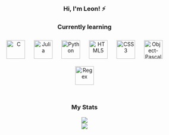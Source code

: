 ### <div align="center">Hi, I'm Leon! ⚡</div>  

### <div align="center">Currently learning</div>  
<div align="center">  
<img style="margin: 10px" src="https://cdn.jsdelivr.net/gh/devicons/devicon/icons/c/c-original.svg" alt="C" height="50" />
<img style="margin: 10px" src="https://cdn.jsdelivr.net/gh/devicons/devicon/icons/julia/julia-original-wordmark.svg" alt="Julia" height="50" />
<img style="margin: 10px" src="https://cdn.jsdelivr.net/gh/devicons/devicon/icons/python/python-original.svg" alt="Python" height="50" />
<img style="margin: 10px" src="https://cdn.jsdelivr.net/gh/devicons/devicon/icons/html5/html5-original.svg" alt="HTML5" height="50" />  
<img style="margin: 10px" src="https://cdn.jsdelivr.net/gh/devicons/devicon/icons/css3/css3-original.svg" alt="CSS3" height="50" />  
<img style="margin: 10px" src="https://i.imgur.com/8UwjAjY.png" alt="Object-Pascal" height="50" />
<img style="margin: 10px" src="https://i.imgur.com/uJLz8HE.png" alt="Regex" height="50" />
  
</div>
                                                                                                                                 
</br>

### <div align="center">My Stats</div> 

<div align="center"><img src="https://github-readme-stats.vercel.app/api?username=leonsp95&show_icons=true&count_private=true&hide_border=true" align="center" /></div>  
<div align="center"><img src="https://github-readme-stats.vercel.app/api/top-langs/?username=leonsp95&layout=compact" align="center" /></div>

